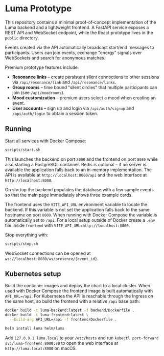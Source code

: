 # Luma Prototype

This repository contains a minimal proof-of-concept implementation of the Luma backend and a lightweight frontend. A FastAPI service exposes a REST API and WebSocket endpoint, while the React prototype lives in the `public` directory.

Events created via the API automatically broadcast start/end messages to participants. Users can join events, exchange "energy" signals over WebSockets and search for anonymous matches.

Premium prototype features include:

* **Resonance links** – create persistent silent connections to other sessions via `/api/resonance/link` and `/api/resonance/links`.
* **Group rooms** – time bound "silent circles" that multiple participants can join (see `/api/moodrooms`).
* **Mood customization** – premium users select a mood when creating an event.
* **User accounts** – sign up and login via `/api/auth/signup` and `/api/auth/login` to obtain a session token.

## Running

Start all services with Docker Compose:

```bash
scripts/start.sh
```

This launches the backend on port `8000` and the frontend on port `8080` while
also starting a PostgreSQL container. Redis is optional – if no server is
available the application falls back to an in-memory implementation. The API is available at
`http://localhost:8000/api` and the web interface at
`http://localhost:8080`.

On startup the backend populates the database with a few sample events so that
the main page immediately shows three example cards.

The frontend uses the `VITE_API_URL` environment variable to locate the backend.
If this variable is not set the application falls back to the same hostname on
port `8000`. When running with Docker Compose the variable is automatically set
to `/api`. For a local setup outside of Docker create a `.env`
file inside `frontend` with `VITE_API_URL=http://localhost:8000`.

Stop everything with:

```bash
scripts/stop.sh
```

WebSocket connections can be opened at `ws://localhost:8080/ws/presence/{event_id}`.

## Kubernetes setup

Build the container images and deploy the chart to a local cluster. When used
with Docker Compose the frontend image is built automatically with
`API_URL=/api`. For Kubernetes the API is reachable through the
Ingress on the same host, so build the frontend with a relative `/api` base
path:

```bash
docker build -t luma-backend:latest -f backend/Dockerfile .
docker build -t luma-frontend:latest \
  --build-arg API_URL=/api -f frontend/Dockerfile .

helm install luma helm/luma
```

Add `127.0.0.1 luma.local` to your `/etc/hosts` and run `kubectl port-forward
svc/luma-frontend 8080:80` to open the web interface at
`http://luma.local:8080` on macOS.
